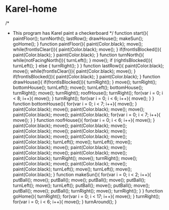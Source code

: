 # Karel-home
/*
 * This program has Karel paint a checkerboard
 */
function start(){
	paintFloor();
	turnNorth();
	lastRow();
	drawHouse();
	makeSun();
	goHome();
}
function paintFloor(){
    paint(Color.black);
    move();
    while(frontIsClear()){
        paint(Color.black);
        move();
    }
    if(frontIsBlocked()){
        paint(Color.black);
    }
    paint(Color.black);
}
function turnNorth(){
    while(notFacingNorth()){
        turnLeft();
    }
    move();
    if (rightIsBlocked()){
        turnLeft();
    } else {
        turnRight();
    }
}
function lastRow(){
    paint(Color.black);
    move();
    while(frontIsClear()){
        paint(Color.black);
        move();
    }        
    if(frontIsBlocked()){
        paint(Color.black);
    }
    paint(Color.black);
}
function drawHouse(){
    if(frontIsBlocked()){
        turnRight();
    }
    move();
    turnRight();
    bottomHouse();
    turnLeft();
    move();
    turnLeft();
    bottomHouse();
    turnRight();
    move();
    turnRight();
    roofHouse();
    turnRight();
    for(var i = 0; i < 8; i++){
        move();
    }
    turnRight();
    for(var i = 0; i < 6; i++){
        move();
    }
}
function bottomHouse(){
    for(var i = 0; i < 7; i++){
        move();
    }
    paint(Color.black);
    move();
    paint(Color.black);
    move();
    move();
    paint(Color.black);
    move();
    paint(Color.black);
    for(var i = 0; i < 7; i++){
        move();
    }
}
function roofHouse(){
    for(var i = 0; i < 6; i++){
        move();
    }
    paint(Color.black);
    move();
    paint(Color.black);
    move();
    paint(Color.black);
    move();
    paint(Color.black);
    move();
    paint(Color.black);
    move();
    paint(Color.black);
    move();
    paint(Color.black);
    turnLeft();
    move();
    turnLeft();
    move();
    paint(Color.black);
    move();
    paint(Color.black);
    move();
    paint(Color.black);
    move();
    paint(Color.black);
    move();
    paint(Color.black);
    turnRight();
    move();
    turnRight();
    move();
    paint(Color.black);
    move();
    paint(Color.black);
    move();
    paint(Color.black);
    turnLeft();
    move();
    turnLeft();
    move();
    paint(Color.black);
}
function makeSun(){
    for(var i = 0; i < 2; i++){
        putBall();
        move();
        putBall();
        move();
        putBall();
        move();
        putBall();
        turnLeft();
        move();
        turnLeft();
        putBall();
        move();
        putBall();
        move();
        putBall();
        move();
        putBall();
        turnRight();
        move();
        turnRight();
    }
}
function goHome(){
    turnRight();
    for(var i = 0; i < 17; i++){
        move();
    }
    turnRight();
    for(var i = 0; i < 6; i++){
        move();
    }
    turnAround();
}
